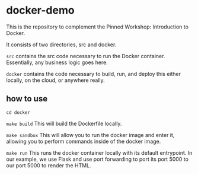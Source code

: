 # docker-demo

This is the repository to complement the Pinned Workshop: Introduction to Docker.

It consists of two directories, src and docker.

`src` contains the src code necessary to run the Docker container. Essentially, any business logic goes here.

`docker` contains the code necessary to build, run, and deploy this either locally, on the cloud, or anywhere really.

## how to use


`cd docker`

`make build`
This will build the Dockerfile locally.

`make sandbox`
This will allow you to run the docker image and enter it, allowing you to perform commands inside of the docker image.

`make run` 
This runs the docker container locally with its default entrypoint. In our example, we use Flask and use port forwarding to port its port 5000 to our port 5000 to render the HTML.
